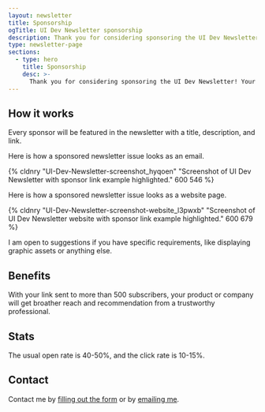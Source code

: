 ```yaml
---
layout: newsletter
title: Sponsorship
ogTitle: UI Dev Newsletter sponsorship
description: Thank you for considering sponsoring the UI Dev Newsletter! Your sponsorship will play a key role in keeping this newsletter up and running.
type: newsletter-page
sections:
  - type: hero
    title: Sponsorship
    desc: >-
      Thank you for considering sponsoring the UI Dev Newsletter! Your sponsorship will play a key role in keeping this newsletter up and running.
---
```


## How it works

Every sponsor will be featured in the newsletter with a title, description, and link.

Here is how a sponsored newsletter issue looks as an email.

{% cldnry "UI-Dev-Newsletter-screenshot_hyqoen" "Screenshot of UI Dev Newsletter with sponsor link example highlighted." 600 546 %}

Here is how a sponsored newsletter issue looks as a website page.

{% cldnry "UI-Dev-Newsletter-screenshot-website_l3pwxb" "Screenshot of UI Dev Newsletter website with sponsor link example highlighted." 600 679 %}

I am open to suggestions if you have specific requirements, like displaying graphic assets or anything else.

## Benefits

With your link sent to more than 500 subscribers, your product or company will get broather reach and recommendation from a trustworthy professional.

## Stats

The usual open rate is 40-50%, and the click rate is 10-15%.

## Contact

Contact me by [filling out the form](/side-projects/ui-dev-newsletter/contact/) or by [emailing me](mailto:me@silvestar.codes?subject=Sponsorship).

